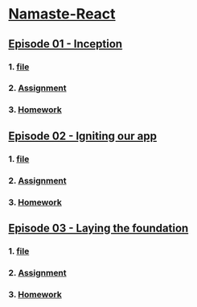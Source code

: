 #  [Namaste-React](https://github.com/mohdarish4/Namaste-React)


## [Episode 01 - Inception](https://github.com/mohdarish4/Namaste-React/tree/main/Episode%2001%20-%20Inception)

### 1.  [file](https://github.com/mohdarish4/Namaste-React/tree/main/Episode%2001%20-%20Inception/file)

### 2.  [Assignment](https://github.com/mohdarish4/Namaste-React/blob/main/Episode%2001%20-%20Inception/Assignment.md)

### 3.  [Homework](https://github.com/mohdarish4/Namaste-React/blob/main/Episode%2001%20-%20Inception/Homework.md)


## [Episode 02 - Igniting our app](https://github.com/mohdarish4/Namaste-React/tree/main/Episode%2002%20-%20Igniting%20our%20app)

### 1.  [file](https://github.com/mohdarish4/Namaste-React/tree/main/Episode%2002%20-%20Igniting%20our%20app/File)

### 2.  [Assignment](https://github.com/mohdarish4/Namaste-React/blob/main/Episode%2002%20-%20Igniting%20our%20app/Assignment.md)

### 3.  [Homework](https://github.com/mohdarish4/Namaste-React/blob/main/Episode%2002%20-%20Igniting%20our%20app/Homework.md)


## [Episode 03 - Laying the foundation](https://github.com/mohdarish4/Namaste-React/tree/main/Episode%2003%20-%20Laying%20the%20foundation)

### 1.  [file](https://github.com/mohdarish4/Namaste-React/tree/main/Episode%2003%20-%20Laying%20the%20foundation/file)

### 2.  [Assignment](https://github.com/mohdarish4/Namaste-React/blob/main/Episode%2003%20-%20Laying%20the%20foundation/Assignment.md)

### 3.  [Homework](https://github.com/mohdarish4/Namaste-React/blob/main/Episode%2003%20-%20Laying%20the%20foundation/Homework.md)
